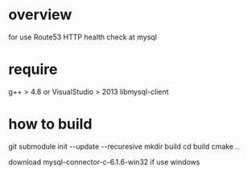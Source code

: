 
overview
====

for use Route53 HTTP health check at mysql

require
====
g++ > 4.8 or VisualStudio > 2013
libmysql-client

how to build
====
git submodule init --update --recuresive
mkdir build
cd build
cmake ..

download mysql-connector-c-6.1.6-win32 if use windows
